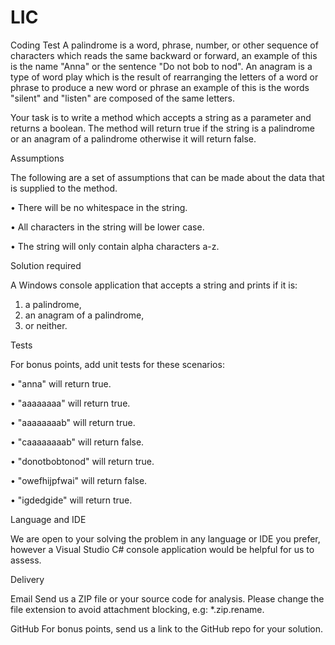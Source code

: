 # LIC

Coding Test
A palindrome is a word, phrase, number, or other sequence of characters which reads the same backward or forward, an example of this is the name "Anna" or the sentence "Do not bob to nod". An anagram is a type of word play which is the result of rearranging the letters of a word or phrase to produce a new word or phrase an example of this is the words "silent" and "listen" are composed of the same letters.

Your task is to write a method which accepts a string as a parameter and returns a boolean. The method will return true if the string is a palindrome or an anagram of a palindrome otherwise it will return false.

Assumptions

The following are a set of assumptions that can be made about the data that is supplied to the method.

•	There will be no whitespace in the string.

•	All characters in the string will be lower case.

•	The string will only contain alpha characters a-z.


Solution required

A Windows console application that accepts a string and prints if it is:
1.	a palindrome,
2.	an anagram of a palindrome,
3.	or neither.

Tests

For bonus points, add unit tests for these scenarios:

•	"anna" will return true.

•	"aaaaaaaa" will return true.

•	"aaaaaaaab" will return true.

•	"caaaaaaaab" will return false.

•	"donotbobtonod" will return true.

•	"owefhijpfwai" will return false.

•	"igdedgide" will return true.


Language and IDE

We are open to your solving the problem in any language or IDE you prefer, however a Visual Studio C# console application would be helpful for us to assess.
 
Delivery

Email
Send us a ZIP file or your source code for analysis. Please change the file extension to avoid attachment blocking, e.g: *.zip.rename.

GitHub
For bonus points, send us a link to the GitHub repo for your solution.

